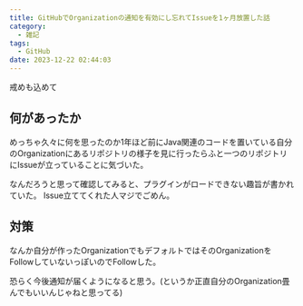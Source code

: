 ```yaml
---
title: GitHubでOrganizationの通知を有効にし忘れてIssueを1ヶ月放置した話
category:
  - 雑記
tags:
  - GitHub
date: 2023-12-22 02:44:03
---
```


戒めも込めて

## 何があったか

めっちゃ久々に何を思ったのか1年ほど前にJava関連のコードを置いている自分のOrganizationにあるリポジトリの様子を見に行ったらふと一つのリポジトリにIssueが立っていることに気づいた。

なんだろうと思って確認してみると、プラグインがロードできない趣旨が書かれていた。 Issue立ててくれた人マジでごめん。

## 対策

なんか自分が作ったOrganizationでもデフォルトではそのOrganizationをFollowしていないっぽいのでFollowした。

恐らく今後通知が届くようになると思う。(というか正直自分のOrganization畳んでもいいんじゃねと思ってる)